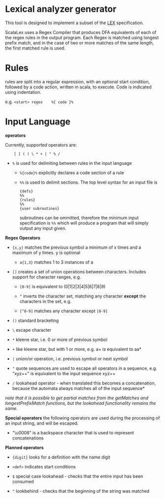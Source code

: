 # Lexical analyzer generator
This tool is designed to implement a subset of the [LEX](http://dinosaur.compilertools.net/lex/) specification.

ScalaLex uses a Regex Compiler that produces DFA equivalents of each of the regex rules in the output program. Each Regex is matched using longest prefix match, and in the case of two or more matches of the same length, the first matched rule is used.


# Rules
rules are split into a regular expression, with an optional start condition, followed by a code action, written in scala, to execute. Code is indicated using indentation.

e.g.
    ```<start> regex    %{ code }%``` 

# Input Language
**operators**

   Currently, supported operators are:
        
        [ ] ( ) \ * + | " % /


- ``%`` is used for delimiting between rules in the input language

    - ``%{code}%`` explicitly declares a code section of a rule

    - ``%%`` is used to delimit sections. The top level syntax for an input file is
        ```
        {defs}
        %%
        {rules}
        %%
        {user subroutines}
        ```
        subroutines can be ommitted, therefore the minimum input specification is
            ``%%``
        which will produce a program that will simply output any input given.

**Regex Operators**

- ``{x,y}`` matches the previous symbol a minimum of x times and a maximum of y times. y is optional

    - ``a{1,3}`` matches 1 to 3 instances of a

- ``[]`` creates a set of union operations between characters. Includes support for character ranges, e.g.
            
    - ``[0-9]`` is equivalent to (0|1|2|3|4|5|6|7|8|9)

    
    - ``^`` inverts the character set, matching any character **except** the characters in the set, e.g.
    - ``[^0-9]`` matches any character except ``[0-9]``
        
- ``()`` standard bracketing
        
- ``\``  escape character
        
- ``*``  kleene star, i.e. 0 or more of previous symbol
        
- ``+``  like kleene star, but with 1 or more, e.g. a+ is equivalent to aa*
        
- ``|``  union/or operation, i.e. previous symbol or next symbol

- ``"``  quote sequences are used to escape all operators in a sequence, e.g. "xyz++" is equivalent to the input sequence xyz++

- ``/`` lookahead operator - when translated this becomes a concatenation, because the automata always matches all of the input sequence*

*note that it is possible to get partial matches from the getMatches and longestPrefixMatch functions, but the lookahead functionality remains the same.*

**Special operators**
the following operators are used during the processing of an input string, and will be escaped.

- "\u0008" is a backspace character that is used to represent concatenations

**Planned operators** 
- ``{digit}`` looks for a definition with the name digit
- ``<def>`` indicates start conditions

- ``$`` special case lookahead - checks that the entire input has been consumed

- ``^`` lookbehind - checks that the beginning of the string was matched